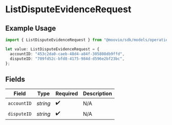 # ListDisputeEvidenceRequest

## Example Usage

```typescript
import { ListDisputeEvidenceRequest } from "@moovio/sdk/models/operations";

let value: ListDisputeEvidenceRequest = {
  accountID: "453c2da0-caeb-48d4-a84f-305808db9ffd",
  disputeID: "709fd52c-bfd8-4175-984d-d596e2bf23bc",
};
```

## Fields

| Field              | Type               | Required           | Description        |
| ------------------ | ------------------ | ------------------ | ------------------ |
| `accountID`        | *string*           | :heavy_check_mark: | N/A                |
| `disputeID`        | *string*           | :heavy_check_mark: | N/A                |